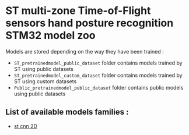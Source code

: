 # ST multi-zone Time-of-Flight sensors hand posture recognition STM32 model zoo

Models are stored depending on the way they have been trained :
* `ST_pretrainedmodel_public_dataset` folder contains models trained by ST using public datasets
* `ST_pretrainedmodel_custom_dataset` folder contains models trained by ST using custom datasets
* `Public_pretrainedmodel_public_dataset` folder contains public models using public datasets

## List of available models families :
* [st cnn 2D](./CNN2D_ST_HandPosture/README.md)

